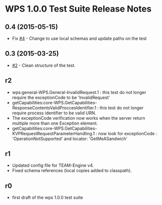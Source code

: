 #  WPS 1.0.0 Test Suite Release Notes

## 0.4 (2015-05-15)

  * Fix [#4](https://github.com/opengeospatial/ets-wps10/issues/2) - Change to use local schemas and update paths on the test

## 0.3 (2015-03-25)
	
  * [#2](https://github.com/opengeospatial/ets-wps10/issues/2) - Clean structure of the test.

## r2

  * wps:general-WPS.General-InvalidRequest.1 : this test do not longer require the exceptionCode to be 'InvalidRequest' 
  * getCapabilities:core-WPS.GetCapabilities-ResponseContentsValidProccesIdentifier.1 : this test do not longer require process identifier to be valid URN.
  * The exceptionCode verification now works when the server return multiple more than one Exception element.
  * getCapabilities:core-WPS.GetCapabilities-KVPRequestRequestParameterHandling.1 : now look for exceptionCode : 'OperationNotSupported' and locator: 'GetMeASandwich'

## r1

  * Updated config file for TEAM-Engine v4.
  * Fixed schema references (local copies added to classpath).

## r0

  * first draft of the wps 1.0.0 test suite 
